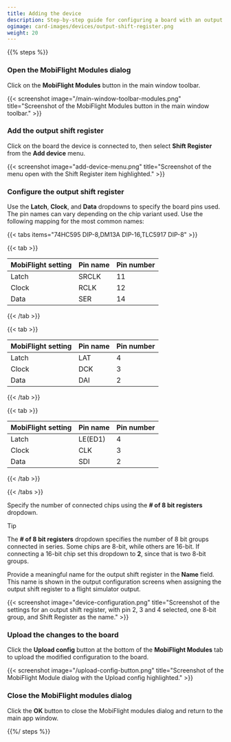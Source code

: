 ```yaml
---
title: Adding the device
description: Step-by-step guide for configuring a board with an output shift register in MobiFlight.
ogimage: card-images/devices/output-shift-register.png
weight: 20
---
```


{{% steps %}}

### Open the MobiFlight Modules dialog

Click on the **MobiFlight Modules** button in the main window toolbar.

{{< screenshot image="/main-window-toolbar-modules.png" title="Screenshot of the MobiFlight Modules button in the main window toolbar." >}}

### Add the output shift register

Click on the board the device is connected to, then select **Shift Register** from the **Add device** menu.

{{< screenshot image="add-device-menu.png" title="Screenshot of the menu open with the Shift Register item highlighted." >}}

### Configure the output shift register

Use the **Latch**, **Clock**, and **Data** dropdowns to specify the board pins used. The pin names can vary depending on the chip variant used. Use the following mapping for the most common names:

{{< tabs items="74HC595 DIP-8,DM13A DIP-16,TLC5917 DIP-8" >}}

{{< tab >}}

| MobiFlight setting | Pin name | Pin number |
| ------------------ | -------- | ---------- |
| Latch              | SRCLK    | 11         |
| Clock              | RCLK     | 12         |
| Data               | SER      | 14         |

{{< /tab >}}

{{< tab >}}

| MobiFlight setting | Pin name | Pin number |
| ------------------ | -------- | ---------- |
| Latch              | LAT      | 4          |
| Clock              | DCK      | 3          |
| Data               | DAI      | 2          |

{{< /tab >}}

{{< tab >}}

| MobiFlight setting | Pin name | Pin number |
| ------------------ | -------- | ---------- |
| Latch              | LE(ED1)  | 4          |
| Clock              | CLK      | 3          |
| Data               | SDI      | 2          |

{{< /tab >}}

{{< /tabs >}}

Specify the number of connected chips using the **# of 8 bit registers** dropdown.

> [!TIP]
> The **# of 8 bit registers** dropdown specifies the number of 8 bit groups connected
> in series. Some chips are 8-bit, while others are 16-bit. If connecting a 16-bit chip
> set this dropdown to **2**, since that is two 8-bit groups.

Provide a meaningful name for the output shift register in the **Name** field. This name is shown in the output configuration screens when assigning the output shift register to a flight simulator output.

{{< screenshot image="device-configuration.png" title="Screenshot of the settings for an output shift register, with pin 2, 3 and 4 selected, one 8-bit group, and Shift Register as the name." >}}

### Upload the changes to the board

Click the **Upload config** button at the bottom of the **MobiFlight Modules** tab to upload the modified configuration to the board.

{{< screenshot image="/upload-config-button.png" title="Screenshot of the MobiFlight Module dialog with the Upload config highlighted." >}}

### Close the MobiFlight modules dialog

Click the **OK** button to close the MobiFlight modules dialog and return to the main app window.

{{%/ steps %}}
